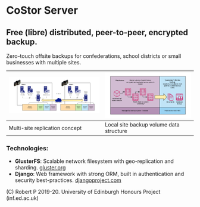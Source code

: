 # CoStor Server
## Free (libre) distributed, peer-to-peer, encrypted backup.

Zero-touch offsite backups for confederations, school districts or small businesses with multiple sites.

| ![Architecture concept](./docs/img/concept-1.png) | ![Data storage structure concept](./docs/img/concept-2.png) |
| --- | --- |
| Multi-site replication concept | Local site backup volume data structure |

### Technologies:
 - **GlusterFS**: Scalable network filesystem with geo-replication and sharding. [gluster.org](https://www.gluster.org)
 - **Django**: Web framework with strong ORM, built in authentication and security best-practices. [djangoproject.com](https://www.djangoproject.com)

(C) Robert P 2019-20. University of Edinburgh Honours Project (inf.ed.ac.uk)
